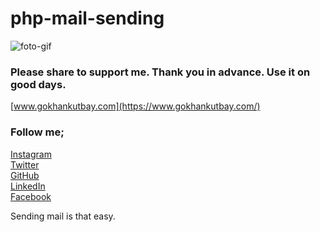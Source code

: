 # php-mail-sending
![foto-gif](https://gokhankutbay.com/assets/img/works/gorsel3.png)

### Please share to support me. Thank you in advance. Use it on good days.

[www.gokhankutbay.com](https://www.gokhankutbay.com/)

### Follow me;

[Instagram](http://www.instagram.com/gokhannkutbay/)\
[Twitter](https://twitter.com/gokhankutbay0)\
[GitHub](http://www.github.com/gokhankutbay/)\
[LinkedIn](http://www.linkedin.com/in/gokhankutbay/)\
[Facebook](https://www.facebook.com/gokhannkutbay)

Sending mail is that easy.
